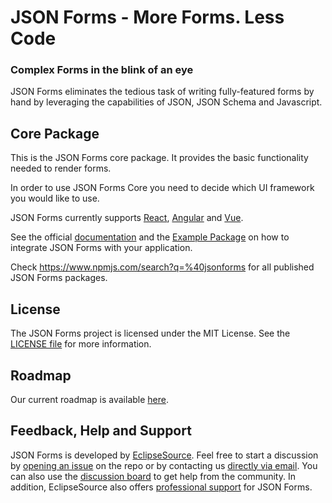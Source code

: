 # JSON Forms - More Forms. Less Code

### Complex Forms in the blink of an eye

JSON Forms eliminates the tedious task of writing fully-featured forms by hand by leveraging the capabilities of JSON, JSON Schema and Javascript.

## Core Package

This is the JSON Forms core package. It provides the basic functionality needed to render forms.

In order to use JSON Forms Core you need to decide which UI framework you would like to use.

JSON Forms currently supports [React](https://www.npmjs.com/package/@jsonforms/react), [Angular](https://www.npmjs.com/package/@jsonforms/angular) and [Vue](https://www.npmjs.com/package/@jsonforms/vue).

See the official [documentation](https://jsonforms.io/) and the [Example Package](https://www.npmjs.com/package/@jsonforms/examples) on how to integrate JSON Forms with your application.

Check <https://www.npmjs.com/search?q=%40jsonforms> for all published JSON Forms packages.

## License

The JSON Forms project is licensed under the MIT License. See the [LICENSE file](https://github.com/eclipsesource/jsonforms/blob/master/LICENSE) for more information.

## Roadmap

Our current roadmap is available [here](https://github.com/eclipsesource/jsonforms/blob/master/ROADMAP.md).

## Feedback, Help and Support

JSON Forms is developed by [EclipseSource](https://eclipsesource.com).
Feel free to start a discussion by [opening an issue](https://github.com/eclipsesource/jsonforms/issues/new/choose) on the repo
or by contacting us [directly via email](mailto:jsonforms@eclipsesource.com?subject=JSON%20Forms).
You can also use the [discussion board](https://spectrum.chat/jsonforms) to get help from the community.
In addition, EclipseSource also offers [professional support](https://jsonforms.io/support) for JSON Forms.
